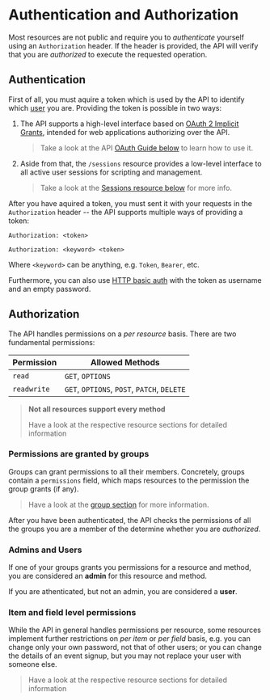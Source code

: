 # Authentication and Authorization

Most resources are not public and require you to *authenticate* yourself
using an `Authorization` header. If the header is provided, the API will
verify that you are *authorized* to execute the requested operation.

## Authentication

First of all, you must aquire a token which is used by the API to identify
which [user](#tag/User) you are.
Providing the token is possible in two ways:

1. The API supports a high-level interface based on
   [OAuth 2 Implicit Grants](https://oauth.net/2/grant-types/implicit/),
   intended for web applications authorizing over the API.

   > Take a look at the API [OAuth Guide below](#section/OAuth) to learn how
   > to use it.

2. Aside from that, the `/sessions` resource provides a low-level interface
   to all active user sessions for scripting and management.

   > Take a look at the [Sessions resource below](#tag/Session) for more info.


After you have aquired a token, you must sent it with your requests
in the `Authorization` header -- the API supports multiple ways of
providing a token:

```
Authorization: <token>

Authorization: <keyword> <token>
```

Where `<keyword>` can be anything, e.g. `Token`, `Bearer`, etc.

Furthermore, you can also use
[HTTP basic auth](https://en.wikipedia.org/wiki/Basic_access_authentication)
with the token as username and an empty password.

## Authorization

The API handles permissions on a *per resource* basis.
There are two fundamental permissions:

| Permission  | Allowed Methods                             |
|-------------|---------------------------------------------|
| `read`      | `GET`, `OPTIONS`                            |
| `readwrite` | `GET`, `OPTIONS`, `POST`, `PATCH`, `DELETE` |

> **Not all resources support every method**
> 
> Have a look at the respective resource sections for detailed information

### Permissions are granted by groups

Groups can grant permissions to all their members. Concretely,
groups contain a `permissions` field, which maps resources to
the permission the group grants (if any).

> Have a look at the [group section](#tag/Group) for more information. 

After you have been authenticated, the API checks the permissions
of all the groups you are a member of the determine whether you are
*authorized*.

### Admins and Users

If one of your groups grants you permissions for a resource and method, you
are considered an **admin** for this resource and method.

If you are athenticated, but not an admin, you are considered a **user**.

### Item and field level permissions

While the API in general handles permissions per resource, some resources
implement further restrictions on *per item* or *per field* basis, e.g. you
can change only your own password, not that of other users; or you can
change the details of an event signup, but you may not replace your user with
someone else.

> Have a look at the respective resource sections for detailed information
